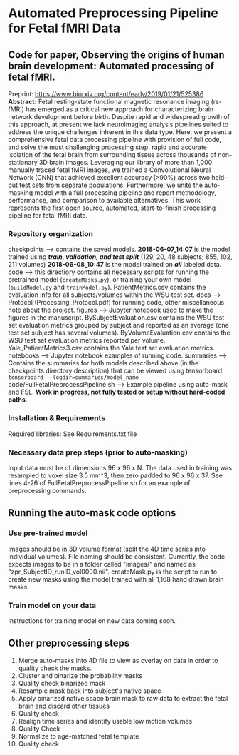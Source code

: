 # Automated Preprocessing Pipeline for Fetal fMRI Data
## Code for paper, Observing the origins of human brain development: Automated processing of fetal fMRI.
Preprint: https://www.biorxiv.org/content/early/2019/01/21/525386
**Abstract:** Fetal resting-state functional magnetic resonance imaging (rs-fMRI) has emerged as a critical new approach for characterizing brain network development before birth. Despite rapid and widespread growth of this approach, at present we lack neuroimaging analysis pipelines suited to address the unique challenges inherent in this data type. Here, we present a comprehensive fetal data processing pipeline with provision of full code, and solve the most challenging processing step, rapid and accurate isolation of the fetal brain from surrounding tissue across thousands of non-stationary 3D brain images. Leveraging our library of more than 1,000 manually traced fetal fMRI images, we trained a Convolutional Neural Network (CNN) that achieved excellent accuracy (>90%) across two held-out test sets from separate populations. Furthermore, we unite the auto-masking model with a full processing pipeline and report methodology, performance, and comparison to available alternatives. This work represents the first open source, automated, start-to-finish processing pipeline for fetal fMRI data.

### Repository organization
checkpoints --> contains the saved models. **2018-06-07_14:07** is the model trained using _**train, validation, and test split**_ (129, 20, 48 subjects; 855, 102, 211 volumes) **2018-06-08_10:47** is the model trained on _**all**_ labeled data.
code --> this directiory contains all necessary scripts for running the pretrained model (`createMasks.py`), or training your own model (`buildModel.py` and `trainModel.py`). PatientMetrics.csv contains the evaluation info for all subjects/volumes within the WSU test set.
docs --> Protocol (Processing_Protocol.pdf) for running code, other miscellaneous note about the project.
figures --> Jupyter notebook used to make the figures in the manuscript. BySubjectEvaluation.csv contains the WSU test set evaluation metrics grouped by subject and reported as an average (one test set subject has several volumes). ByVolumeEvaluation.csv contains the WSU test set evaluation metrics reported per volume. Yale_PatientMetrics3.csv contains the Yale test set evaluation metrics.
notebooks --> Jupyter notebook examples of running code.
summaries --> Contains the summaries for both models described above (in the checkpoints directory description) that can be viewed using tensorboard.
`tensorboard --logdir=summaries/model_name`
code/FullFetalPreprocessPipeline.sh --> Example pipeline using auto-mask and FSL. **Work in progress, not fully tested or setup without hard-coded paths**.

### Installation & Requirements
Required libraries: See Requirements.txt file

### Necessary data prep steps (prior to auto-masking)
Input data must be of dimensions 96 x 96 x N. The data used in training was resampled to voxel size 3.5 mm^3, then zero padded to 96 x 96 x 37. See lines 4-26 of FullFetalPreprocessPipeline.sh for an example of preprocessing commands.

## Running the auto-mask code options
### Use pre-trained model
Images should be in 3D volume format (split the 4D time series into individual volumes). File naming should be consistent. Currently, the code expects images to be in a folder called "images/" and named as "zpr_SubjectID_runID_vol0000.nii".
createMask.py is the script to run to create new masks using the model trained with all 1,168 hand drawn brain masks.

### Train model on your data
Instructions for training model on new data coming soon.

## Other preprocessing steps
1. Merge auto-masks into 4D file to view as overlay on data in order to quality check the masks.
2. Cluster and binarize the probability masks
3. Quality check binarized mask
4. Resample mask back into subject's native space
5. Apply binarized native space brain mask to raw data to extract the fetal brain and discard other tissues
6. Quality check
7. Realign time series and identify usable low motion volumes
8. Quality Check
9. Normalize to age-matched fetal template
10. Quality check
